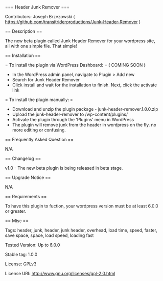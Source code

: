 === Header Junk Remover ===

Contributors: Joseph Brzezowski ( https://github.com/transitriderproductions/Junk-Header-Remover )


== Description ==


The new beta plugin called Junk Header Remover for your wordpress site, all with one simple file. That simple!


== Installation ==


= To install the plugin via WordPress Dashboard: = ( COMING SOON )
* In the WordPress admin panel, navigate to Plugin > Add new
* Search for Junk Header Remover
* Click install and wait for the installation to finish. Next, click the activate link

= To install the plugin manually: =
* Download and unzip the plugin package - junk-header-remover.1.0.0.zip
* Upload the junk-header-remover to /wp-content/plugins/
* Activate the plugin through the 'Plugins' menu in WordPress
* The plugin will remove junk from the header in wordpress on the fly. no more editing or confusing.


== Frequently Asked Question ==

N/A


== Changelog ==

v1.0  - The new beta plugin is being released in beta stage.


== Upgrade Notice ==

N/A

== Requirements ==


To have this plugin to fuction, your wordpress version must be at least 6.0.0 or greater.


== Misc ==

Tags: header, junk, header, junk header, overhead, load time, speed, faster, save space, space, load speed, loading fast

Tested Version: Up to 6.0.0

Stable tag: 1.0.0

License: GPLv3

License URI: http://www.gnu.org/licenses/gpl-2.0.html
